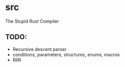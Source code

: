 # src
The Stupid Rust Compiler

## TODO:
- Recursive descent parser
- conditions, parameters, structures, enums, macros
- RIIR
